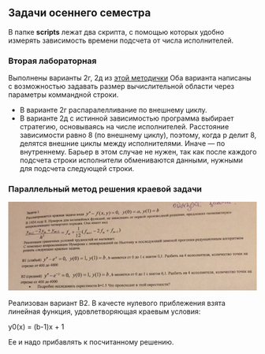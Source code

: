 ## Задачи осеннего семестра
В папке **scripts** лежат два скрипта, с помощью которых
удобно измерять зависимость времени подсчета от числа исполнителей.

### Вторая лабораторная
Выполнены варианты 2г, 2д из 
[этой методички](https://mipt.ru/drec/forstudents/study/studyMaterials/parallels/)
Оба варианта написаны с возможностью задавать размер вычислительной области
через параметры коммандной строки. 

* В варианте 2г распаралелливание по внешнему циклу.
* В варианте 2д с истинной зависимостью программа выбирает стратегию, 
основываясь на числе исполнителей. Расстояние зависимости равно 8 (по внешнему циклу), 
поэтому, когда p делит 8, делятся внешние циклы между исполнителями. Иначе — по внутреннему.
Барьер в этом случае не нужен, так как после каждого подсчета строки
исполнители обмениваются данными, нужными для подсчета следующей строки.

### Параллельный метод решения краевой задачи
![условие](var.jpg)

Реализован вариант В2. В качесте нулевого приблежения
взята линейная функция, удовлетворяющая краевым условия:


y0(x) = (b-1)x + 1

Ее и надо прибавлять к посчитанному решению.
